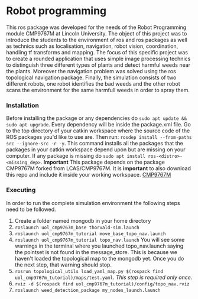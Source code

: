 Robot programming
======

This ros package was developed for the needs of the Robot Programming module CMP9767M at Lincoln University. The object of this project was to introduce the students to the environment of ros and ros packages as well as technics such as localisation, navigation, robot vision, coordination, handling tf transforms and mapping. The focus of this specific project was to create a rounded application that uses simple image processing technics to distinguish three different types of plants and detect harmful weeds near the plants. Moreover the navigation problem was solved using the ros topological navigation package. Finally, the simulation consists of two different robots, one robot identifies the bad weeds and the other robot scans the environment for the same harmfull weeds in order to spray them.

### Installation
Before installing the package or any dependencies do 
```sudo apt update && sudo apt upgrade```.
Every dependency will be inside the package.xml file. Go to the top directory of your catkin workspace where the source code of the ROS packages you'd like to use are. Then run:
```rosdep install --from-paths src --ignore-src -r -y```.
This command installs all the packages that the packages in your catkin workspace depend upon but are missing on your computer. 
If any package is missing do ```sudo apt install ros-<distro>-<missing_dep>```.
**Important**
This package depends on the package CMP9767M forked from LCAS/CMP9767M. It is **important** to also download this repo and include it inside your working workspace. [CMP9767M](https://github.com/parisChatz/CMP9767M.git)

### Executing
In order to run the complete simulation environment the following steps need to be followed.
1. Create a folder named mongodb in your home directory
2. `roslaunch uol_cmp9767m_base thorvald-sim.launch`
3. `roslaunch uol_cmp9767m_tutorial move_base_topo_nav.launch`
4. `roslaunch uol_cmp9767m_tutorial topo_nav.launch`
You will see some warnings in the terminal where you launched topo_nav.launch saying the pointset is not found in the message_store. This is because we haven't loaded the topological map to the mongodb yet. Once you do the next step, that warning should stop.
5. `rosrun topological_utils load_yaml_map.py $(rospack find uol_cmp9767m_tutorial)/maps/test.yaml`. *This step is required only once.*
6. `rviz -d $(rospack find uol_cmp9767m_tutorial)/config/topo_nav.rviz`
7. `roslaunch weed_detection_package my_nodes_launch.launch`
